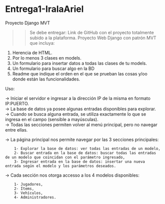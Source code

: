 # Entrega1-IralaAriel
Proyecto Django MVT

>>Se debe entregar:
Link de GitHub con el proyecto totalmente subido a la plataforma.
Proyecto Web Django con patrón MVT que incluya:

 1. Herencia de HTML.
 2. Por lo menos 3 clases en models.
 3. Un formulario para insertar datos a todas las clases de tu models.
 4. Un formulario para buscar algo en la BD
 5. Readme que indique el orden en el que se prueban las cosas y/oo donde están las
funcionalidades.

Uso:

-> Iniciar el servidor e ingresar a la dirección IP de la misma en formato IP:PUERTO.    
-> La base de datos ya posee algunas entradas disponibles para explorar.    
-> Cuando se busca alguna entrada, se utiliza exactamente lo que se ingresa en el campo (sensible a mayúsculas).    
-> Todas las secciones permiten volver al menú principal, pero no navegar entre ellas.    


-> La página principal nos permite navegar por las 3 secciones principales: 

        1- Explorar la base de datos: ver todas las entradas de un modelo,        
        2- Buscar entrada en la base de datos: buscar todas las entradas de un modelo que coincidan con el parámetro ingresado,        
        3- Ingresar entrada en la base de datos: insertar una nueva entrada según el modelo y los parámetros deseados.
       

-> Cada sección nos otorga accesso a los 4 modelos disponibles:

        1- Jugadores,        
        2- Ítems,        
        3- Vehículos,        
        4- Administradores.
        
